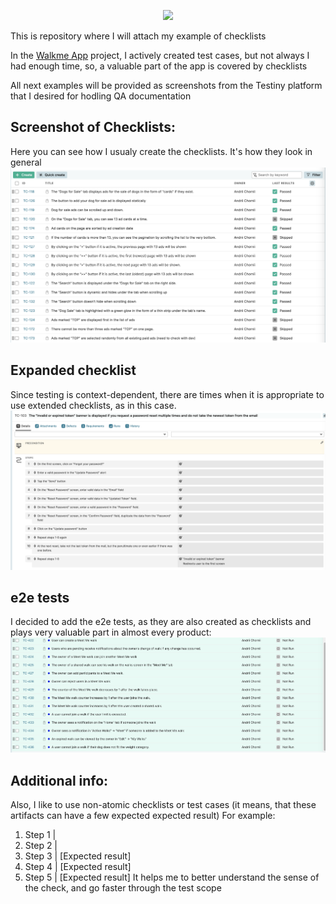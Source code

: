 <p align="center">
  <img src="https://img.shields.io/badge/Checklists-0C3B72?style=for-the-badge&logo=Testomatio"/>
</p>

<p>This is repository where I will attach my example of checklists</p>

In the <a href="https://walkme.dog">Walkme App</a> project, I actively created test cases, but not always I had enough time, so, a valuable part of the app is covered by checklists

All next examples will be provided as screenshots from the Testiny platform that I desired for hodling QA documentation

## Screenshot of Checklists:
Here you can see how I usualy create the checklists. It's how they look in general
![Screenshot 1](https://github.com/AndriiChornii/checklist/blob/main/assets/Checklist1.png)

## Expanded checklist
Since testing is context-dependent, there are times when it is appropriate to use extended checklists, as in this case.
![Screenshot 1](https://github.com/AndriiChornii/checklist/blob/main/assets/Checklist_expanded.png)

## e2e tests
I decided to add the e2e tests, as they are also created as checklists and plays very valuable part in almost every product:
![Screenshot 1](https://github.com/AndriiChornii/checklist/blob/main/assets/Checklist_e2e.png)

## Additional info: 
Also, I like to use non-atomic checklists or test cases (it means, that these artifacts can have a few expected expected result)
For example:
1. Step 1 | 
1. Step 2 | 
1. Step 3 | [Expected result]
1. Step 4 | [Expected result]
1. Step 5 | [Expected result]
It helps me to better understand the sense of the check, and go faster through the test scope

